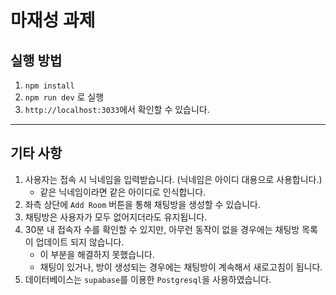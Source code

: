 # 마재성 과제

## 실행 방법

1. `npm install`
2. `npm run dev` 로 실행
3. `http://localhost:3033`에서 확인할 수 있습니다.

---

## 기타 사항

1. 사용자는 접속 시 닉네임을 입력받습니다. (닉네임은 아이디 대용으로 사용합니다.)
   - 같은 닉네임이라면 같은 아이디로 인식합니다.
2. 좌측 상단에 `Add Room` 버튼을 통해 채팅방을 생성할 수 있습니다.
3. 채팅방은 사용자가 모두 없어지더라도 유지됩니다.
4. 30분 내 접속자 수를 확인할 수 있지만, 아무런 동작이 없을 경우에는 채팅방 목록이 업데이트 되지 않습니다.
   - 이 부분을 해결하지 못했습니다.
   - 채팅이 있거나, 방이 생성되는 경우에는 채팅방이 계속해서 새로고침이 됩니다.
5. 데이터베이스는 `supabase`를 이용한 `Postgresql`을 사용하였습니다.
